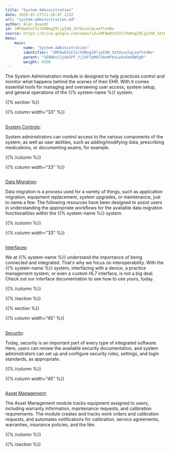 ```yaml
---
title: "System Administration"
date: 2020-02-27T21:20:07.223Z
url: "system-administration.md"
author: Alan Quandt
id: 1MF8wO3sFZvlVUNng29ljpIXW_32tUixolqLeaTteVBo
source: https://drive.google.com/open?id=1MF8wO3sFZvlVUNng29ljpIXW_32tUixolqLeaTteVBo
menu:
    main:
        name: "System Administration"
        identifier: "1MF8wO3sFZvlVUNng29ljpIXW_32tUixolqLeaTteVBo"
        parent: "1E0DKcCJjdeSPf_YjJUF7pMO72HzWYbsLw3cEmdGW5g0"
        weight: 4390
---
```









The System Administration module is designed to help practices control and monitor what happens behind the scenes of their EHR. With it comes essential tools for managing and overseeing user access, system setup, and general operations of the {{% system-name %}} system.







{{% section %}}

{{% column width="33" %}}

## 

[System Controls](system-controls.md):

System administrators can control access to the various components of the system, as well as user abilities, such as adding/modifying data, prescribing medications, or documenting exams, for example.

{{% /column %}}


{{% column width="33" %}}

## 

[Data Migration](data-migration.md):

Data migration is a process used for a variety of things, such as application migration, equipment replacement, system upgrades, or maintenance, just to name a few. The following resources have been designed to assist users in understanding the appropriate workflows for the available data migration functionalities within the {{% system-name %}} system.

{{% /column %}}


{{% column width="33" %}}

## 

[Interfaces](interfaces.md):

We at {{% system-name %}} understand the importance of being connected and integrated. That's why we focus on interoperability. With the {{% system-name %}} system, interfacing with a device, a practice management system, or even a custom HL7 interface, is not a big deal. Check out our interface documentation to see how to use yours, today.

{{% /column %}}


{{% /section %}}


{{% section %}}

{{% column width="45" %}}

## 

[Security](security.md):

Today, security is an important part of every type of integrated software. Here, users can review the available security documentation, and system administrators can set up and configure security roles, settings, and login standards, as appropriate.

{{% /column %}}


{{% column width="45" %}}

## 

[Asset Management](asset-management.md):

The Asset Management module tracks equipment assigned to users, including warranty information, maintenance requests, and calibration requirements. The module creates and tracks work orders and calibration requests, and automates notifications for calibration, service agreements, warranties, insurance policies, and the like.

{{% /column %}}


{{% /section %}}


